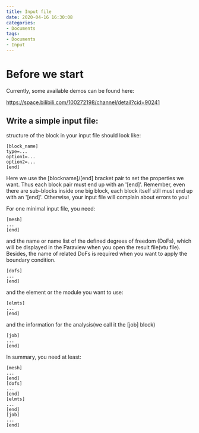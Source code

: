 ```yaml
---
title: Input file
date: 2020-04-16 16:30:08
categories:
- Documents
tags:
- Documents
- Input
---
```


# Before we start
Currently, some available demos can be found here:

https://space.bilibili.com/100272198/channel/detail?cid=90241

## Write a simple input file:

structure of the block in your input file should look like:
```
[block_name]
type=...
option1=...
option2=...
[end]
```
Here we use the [blockname]/[end] bracket pair to set the properties we want. Thus each block pair must end up with an '[end]'. Remember, even there are sub-blocks inside one big block, each block itself still must end up with an '[end]'. Otherwise, your input file will complain about errors to you!

For one minimal input file, you need:
```
[mesh]
...
[end]
```

and the name or name list of the defined degrees of freedom (DoFs), which will be displayed in the Paraview when you open the result file(vtu file). Besides, the name of related DoFs is required when you want to apply the boundary condition.
```
[dofs]
...
[end]
```

and the element or the module you want to use:
```
[elmts]
...
[end]
```

and the information for the analysis(we call it the [job] block)
```
[job]
...
[end]
```

In summary, you need at least:
```
[mesh]
...
[end]
[dofs]
...
[end]
[elmts]
...
[end]
[job]
...
[end]
```
